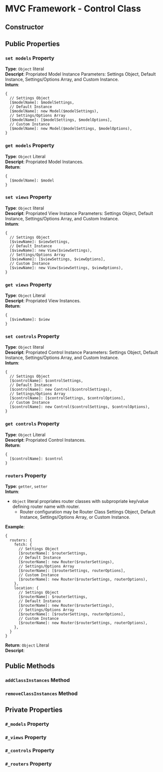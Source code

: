 # MVC Framework - Control Class
## Constructor


## Public Properties
### `set models` Property
**Type**: `Object` literal  
**Descript**: Propriated Model Instance Parameters: Settings Object, Default Instance, Settings/Options Array, and Custom Instance.  
**Inturn**:  
```
{
  // Settings Object
  [$modelName]: $modelSettings,
  // Default Instance
  [$modelName]: new Model($modelSettings),
  // Settings/Options Array
  [$modelName]: [$modelSettings, $modelOptions],
  // Custom Instance
  [$modelName]: new Model($modelSettings, $modelOptions),
}
```
### `get models` Property
**Type**: `Object` Literal  
**Descript**: Propriated Model Instances.  
**Return**:  
```
{
  [$modelName]: $model
}
```

### `set views` Property
**Type**: `Object` literal  
**Descript**: Propriated View Instance Parameters: Settings Object, Default Instance, Settings/Options Array, and Custom Instance.  
**Inturn**:  
```
{
  // Settings Object
  [$viewName]: $viewSettings,
  // Default Instance
  [$viewName]: new View($viewSettings),
  // Settings/Options Array
  [$viewName]: [$viewSettings, $viewOptions],
  // Custom Instance
  [$viewName]: new View($viewSettings, $viewOptions),
}
```
### `get views` Property
**Type**: `Object` Literal  
**Descript**: Propriated View Instances.  
**Return**:  
```
{
  [$viewName]: $view
}
```

### `set controls` Property
**Type**: `Object` literal  
**Descript**: Propriated Control Instance Parameters: Settings Object, Default Instance, Settings/Options Array, and Custom Instance.  
**Inturn**:  
```
{
  // Settings Object
  [$controlName]: $controlSettings,
  // Default Instance
  [$controlName]: new Control($controlSettings),
  // Settings/Options Array
  [$controlName]: [$controlSettings, $controlOptions],
  // Custom Instance
  [$controlName]: new Control($controlSettings, $controlOptions),
}
```
### `get controls` Property
**Type**: `Object` Literal  
**Descript**: Propriated Control Instances.  
**Return**:  
```
{
  [$controlName]: $control
}
```

### `routers` Property
**Type**: `getter`, `setter`  
**Inturn**:  
 - `Object` literal propriates router classes with subpropriate key/value defining router name with router. 
   - Router configuration may be Router Class Settings Object, Default Instance, Settings/Options Array, or Custom Instance.  

**Example**:  
```
{
  routers: {
    fetch: {
      // Settings Object
      [$routerName]: $routerSettings,
      // Default Instance
      [$routerName]: new Router($routerSettings),
      // Settings/Options Array
      [$routerName]: [$routerSettings, routerOptions],
      // Custom Instance
      [$routerName]: new Router($routerSettings, routerOptions),
    },
    location: {
      // Settings Object
      [$routerName]: $routerSettings,
      // Default Instance
      [$routerName]: new Router($routerSettings),
      // Settings/Options Array
      [$routerName]: [$routerSettings, routerOptions],
      // Custom Instance
      [$routerName]: new Router($routerSettings, routerOptions),
    },
  }
}
```
**Return**: `Object` Literal  
**Descript**: 

## Public Methods
### `addClassInstances` Method
### `removeClassInstances` Method

## Private Properties
### `#_models` Property
### `#_views` Property
### `#_controls` Property
### `#_routers` Property